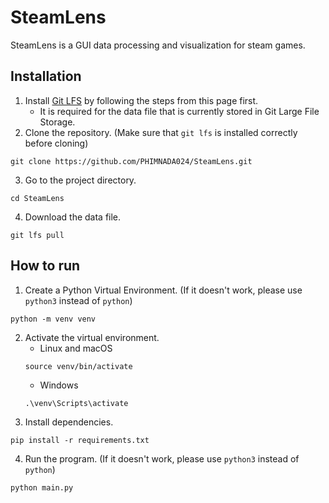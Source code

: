 # SteamLens
SteamLens is a GUI data processing and visualization for steam games.

## Installation
1. Install [Git LFS](https://docs.github.com/en/repositories/working-with-files/managing-large-files/installing-git-large-file-storage) by following the steps from this page first.
   - It is required for the data file that is currently stored in Git Large File Storage.
2. Clone the repository. (Make sure that `git lfs` is installed correctly before cloning)
```
git clone https://github.com/PHIMNADA024/SteamLens.git
```
3. Go to the project directory.
```
cd SteamLens
```
4. Download the data file.
```
git lfs pull
```

## How to run
1. Create a Python Virtual Environment. (If it doesn't work, please use `python3` instead of `python`)
```
python -m venv venv
```
2. Activate the virtual environment.
   - Linux and macOS
   ``` 
   source venv/bin/activate 
   ```
   - Windows
   ```  
   .\venv\Scripts\activate
   ```
3. Install dependencies.
```
pip install -r requirements.txt
```
4. Run the program. (If it doesn't work, please use `python3` instead of `python`)
```
python main.py
```